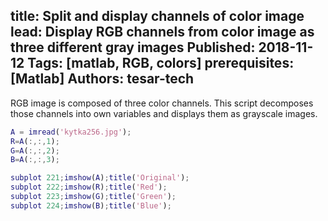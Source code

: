 title: Split and display channels of color image
lead: Display RGB channels from color image as three different gray images
Published: 2018-11-12
Tags:  [matlab, RGB, colors]
prerequisites: [Matlab]
Authors: tesar-tech
---

RGB image is composed of three color channels. This script decomposes those channels into own variables and displays them as grayscale images.

```matlab
A = imread('kytka256.jpg');
R=A(:,:,1);
G=A(:,:,2);
B=A(:,:,3);

subplot 221;imshow(A);title('Original');
subplot 222;imshow(R);title('Red');
subplot 223;imshow(G);title('Green');
subplot 224;imshow(B);title('Blue');
```
